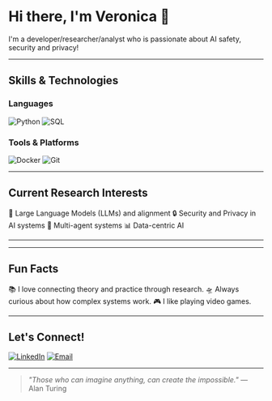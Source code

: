 <!-- Your header or cool banner -->

# Hi there, I'm Veronica 🦇

I'm a developer/researcher/analyst who is passionate about AI safety, security and privacy!  


---

## Skills & Technologies

### Languages
![Python](https://img.shields.io/badge/-Python-3776AB?logo=python&logoColor=white&style=flat)
![SQL](https://img.shields.io/badge/-SQL-F7DF1E?logo=sql&logoColor=black&style=flat)

### Tools & Platforms
![Docker](https://img.shields.io/badge/-Docker-2496ED?logo=docker&logoColor=white&style=flat)
![Git](https://img.shields.io/badge/-Git-F05032?logo=git&logoColor=white&style=flat)

---

## Current Research Interests
🧬 Large Language Models (LLMs) and alignment
🔒 Security and Privacy in AI systems
🤖 Multi-agent systems
📊 Data-centric AI

---
<!--
## 📈 GitHub Stats

<!-- These are optional. You can remove them if you prefer minimal -->
<!--
![GitHub Stats](https://github-readme-stats.vercel.app/api?username=vrammouz&show_icons=true&hide_border=true&theme=default)

![Top Languages](https://github-readme-stats.vercel.app/api/top-langs/?username=vrammouz&layout=compact&hide_border=true&theme=default)

-->
---

## Fun Facts
📚 I love connecting theory and practice through research.
🛸 Always curious about how complex systems work.
🎮 I like playing video games.

---

## Let's Connect!

[![LinkedIn](https://img.shields.io/badge/-LinkedIn-0A66C2?logo=linkedin&logoColor=white&style=flat)](https://linkedin.com/in/veronica-r-885799172/)
[![Email](https://img.shields.io/badge/-Email-D14836?logo=gmail&logoColor=white&style=flat)](mailto:veronica.rammouz@utsa.edu)

---

<!-- Optional footer quote -->
> *"Those who can imagine anything, can create the impossible."* — Alan Turing


<!--
**vrammouz/vrammouz** is a ✨ _special_ ✨ repository because its `README.md` (this file) appears on your GitHub profile.

Here are some ideas to get you started:

- 🔭 I’m currently working on ...
- 🌱 I’m currently learning ...
- 👯 I’m looking to collaborate on ...
- 🤔 I’m looking for help with ...
- 💬 Ask me about ...
- 📫 How to reach me: ...
- 😄 Pronouns: ...
- ⚡ Fun fact: ...
-->

